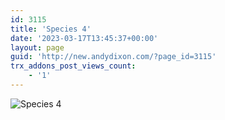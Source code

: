 ```yaml
---
id: 3115
title: 'Species 4'
date: '2023-03-17T13:45:37+00:00'
layout: page
guid: 'http://new.andydixon.com/?page_id=3115'
trx_addons_post_views_count:
    - '1'
---
```


![Species 4](https://i0.wp.com/assets.g8x2.ldn.idrivee2-23.com/posters/Species%204%2001.jpg?w=1200&ssl=1 "Species 4")